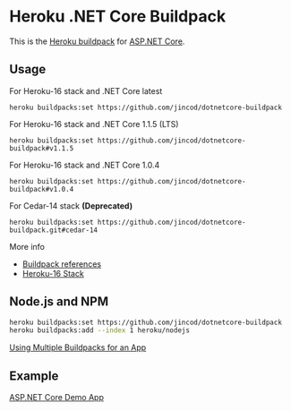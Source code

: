 # Heroku .NET Core Buildpack


This is the [Heroku buildpack](https://devcenter.heroku.com/articles/buildpacks) for [ASP.NET Core](https://docs.microsoft.com/en-us/aspnet/core/).

## Usage

For Heroku-16 stack and .NET Core latest

```
heroku buildpacks:set https://github.com/jincod/dotnetcore-buildpack
```

For Heroku-16 stack and .NET Core 1.1.5 (LTS)

```
heroku buildpacks:set https://github.com/jincod/dotnetcore-buildpack#v1.1.5
```

For Heroku-16 stack and .NET Core 1.0.4

```
heroku buildpacks:set https://github.com/jincod/dotnetcore-buildpack#v1.0.4
```

For Cedar-14 stack **(Deprecated)**

```
heroku buildpacks:set https://github.com/jincod/dotnetcore-buildpack.git#cedar-14
```

More info

- [Buildpack references](https://devcenter.heroku.com/articles/buildpacks#buildpack-references)
- [Heroku-16 Stack](https://devcenter.heroku.com/articles/heroku-16-stack)

## Node.js and NPM

```bash
heroku buildpacks:set https://github.com/jincod/dotnetcore-buildpack
heroku buildpacks:add --index 1 heroku/nodejs
```

[Using Multiple Buildpacks for an App](https://devcenter.heroku.com/articles/using-multiple-buildpacks-for-an-app)

## Example

[ASP.NET Core Demo App](https://github.com/jincod/AspNet5DemoApp)
